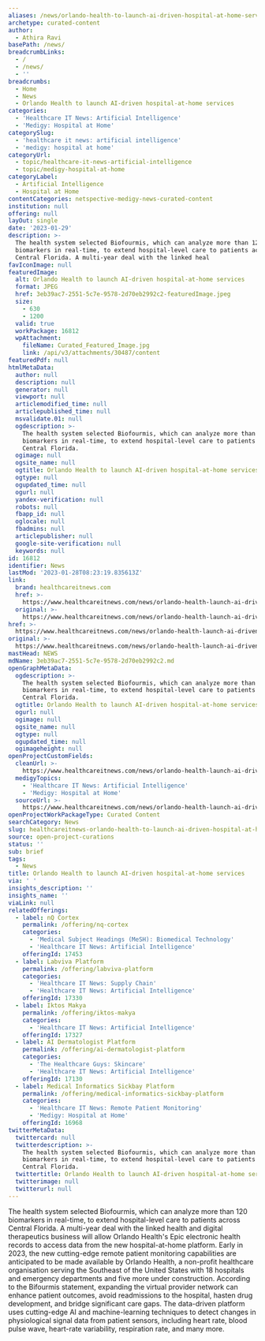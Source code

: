 ```yaml
---
aliases: /news/orlando-health-to-launch-ai-driven-hospital-at-home-services
archetype: curated-content
author:
  - Athira Ravi
basePath: /news/
breadcrumbLinks:
  - /
  - /news/
  - ''
breadcrumbs:
  - Home
  - News
  - Orlando Health to launch AI-driven hospital-at-home services
categories:
  - 'Healthcare IT News: Artificial Intelligence'
  - 'Medigy: Hospital at Home'
categorySlug:
  - 'healthcare it news: artificial intelligence'
  - 'medigy: hospital at home'
categoryUrl:
  - topic/healthcare-it-news-artificial-intelligence
  - topic/medigy-hospital-at-home
categoryLabel:
  - Artificial Intelligence
  - Hospital at Home
contentCategories: netspective-medigy-news-curated-content
institution: null
offering: null
layOut: single
date: '2023-01-29'
description: >-
  The health system selected Biofourmis, which can analyze more than 120
  biomarkers in real-time, to extend hospital-level care to patients across
  Central Florida. A multi-year deal with the linked heal
favIconImage: null
featuredImage:
  alt: Orlando Health to launch AI-driven hospital-at-home services
  format: JPEG
  href: 3eb39ac7-2551-5c7e-9578-2d70eb2992c2-featuredImage.jpeg
  size:
    - 630
    - 1200
  valid: true
  workPackage: 16812
  wpAttachment:
    fileName: Curated_Featured_Image.jpg
    link: /api/v3/attachments/30487/content
featuredPdf: null
htmlMetaData:
  author: null
  description: null
  generator: null
  viewport: null
  articlemodified_time: null
  articlepublished_time: null
  msvalidate.01: null
  ogdescription: >-
    The health system selected Biofourmis, which can analyze more than 120
    biomarkers in real-time, to extend hospital-level care to patients across
    Central Florida.
  ogimage: null
  ogsite_name: null
  ogtitle: Orlando Health to launch AI-driven hospital-at-home services
  ogtype: null
  ogupdated_time: null
  ogurl: null
  yandex-verification: null
  robots: null
  fbapp_id: null
  oglocale: null
  fbadmins: null
  articlepublisher: null
  google-site-verification: null
  keywords: null
id: 16812
identifier: News
lastMod: '2023-01-28T08:23:19.835613Z'
link:
  brand: healthcareitnews.com
  href: >-
    https://www.healthcareitnews.com/news/orlando-health-launch-ai-driven-hospital-home-services
  original: >-
    https://www.healthcareitnews.com/news/orlando-health-launch-ai-driven-hospital-home-services
href: >-
  https://www.healthcareitnews.com/news/orlando-health-launch-ai-driven-hospital-home-services
original: >-
  https://www.healthcareitnews.com/news/orlando-health-launch-ai-driven-hospital-home-services
mastHead: NEWS
mdName: 3eb39ac7-2551-5c7e-9578-2d70eb2992c2.md
openGraphMetaData:
  ogdescription: >-
    The health system selected Biofourmis, which can analyze more than 120
    biomarkers in real-time, to extend hospital-level care to patients across
    Central Florida.
  ogtitle: Orlando Health to launch AI-driven hospital-at-home services
  ogurl: null
  ogimage: null
  ogsite_name: null
  ogtype: null
  ogupdated_time: null
  ogimageheight: null
openProjectCustomFields:
  cleanUrl: >-
    https://www.healthcareitnews.com/news/orlando-health-launch-ai-driven-hospital-home-services
  medigyTopics:
    - 'Healthcare IT News: Artificial Intelligence'
    - 'Medigy: Hospital at Home'
  sourceUrl: >-
    https://www.healthcareitnews.com/news/orlando-health-launch-ai-driven-hospital-home-services
openProjectWorkPackageType: Curated Content
searchCategory: News
slug: healthcareitnews-orlando-health-to-launch-ai-driven-hospital-at-home-services
source: open-project-curations
status: ''
sub: brief
tags:
  - News
title: Orlando Health to launch AI-driven hospital-at-home services
via: ' '
insights_description: ''
insights_name: ''
viaLink: null
relatedOfferings:
  - label: nQ Cortex
    permalink: /offering/nq-cortex
    categories:
      - 'Medical Subject Headings (MeSH): Biomedical Technology'
      - 'Healthcare IT News: Artificial Intelligence'
    offeringId: 17453
  - label: Labviva Platform
    permalink: /offering/labviva-platform
    categories:
      - 'Healthcare IT News: Supply Chain'
      - 'Healthcare IT News: Artificial Intelligence'
    offeringId: 17330
  - label: Iktos Makya
    permalink: /offering/iktos-makya
    categories:
      - 'Healthcare IT News: Artificial Intelligence'
    offeringId: 17327
  - label: AI Dermatologist Platform
    permalink: /offering/ai-dermatologist-platform
    categories:
      - 'The Healthcare Guys: Skincare'
      - 'Healthcare IT News: Artificial Intelligence'
    offeringId: 17130
  - label: Medical Informatics Sickbay Platform
    permalink: /offering/medical-informatics-sickbay-platform
    categories:
      - 'Healthcare IT News: Remote Patient Monitoring'
      - 'Medigy: Hospital at Home'
    offeringId: 16968
twitterMetaData:
  twittercard: null
  twitterdescription: >-
    The health system selected Biofourmis, which can analyze more than 120
    biomarkers in real-time, to extend hospital-level care to patients across
    Central Florida.
  twittertitle: Orlando Health to launch AI-driven hospital-at-home services
  twitterimage: null
  twitterurl: null
---
```

<p>The health system selected Biofourmis, which can analyze more than 120 biomarkers in real-time, to extend hospital-level care to patients across Central Florida. A multi-year deal with the linked health and digital therapeutics business will allow Orlando Health's Epic electronic health records to access data from the new hospital-at-home platform. Early in 2023, the new cutting-edge remote patient monitoring capabilities are anticipated to be made available by Orlando Health, a non-profit healthcare organisation serving the Southeast of the United States with 18 hospitals and emergency departments and five more under construction. According to the Bifourmis statement, expanding the virtual provider network can enhance patient outcomes, avoid readmissions to the hospital, hasten drug development, and bridge significant care gaps. The data-driven platform uses cutting-edge AI and machine-learning techniques to detect changes in physiological signal data from patient sensors, including heart rate, blood pulse wave, heart-rate variability, respiration rate, and many more.</p>